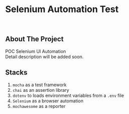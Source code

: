 # Selenium Automation Test
<br>

## About The Project
POC Selenium UI Automation
<br>
Detail description will be added soon.

## Stacks

1. `mocha` as a test framework
2. `chai` as an assertion library
3. `dotenv` to loads environment variables from a `.env` file
4. `Selenium` as a browser automation
5. `mochawesome` as a reporter